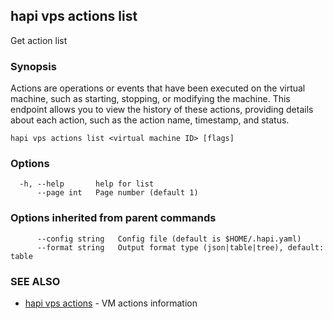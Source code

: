 ## hapi vps actions list

Get action list

### Synopsis

Actions are operations or events that have been executed on the virtual machine, such as starting, stopping, 
or modifying the machine. This endpoint allows you to view the history of these actions, providing details about each 
action, such as the action name, timestamp, and status.

```
hapi vps actions list <virtual machine ID> [flags]
```

### Options

```
  -h, --help       help for list
      --page int   Page number (default 1)
```

### Options inherited from parent commands

```
      --config string   Config file (default is $HOME/.hapi.yaml)
      --format string   Output format type (json|table|tree), default: table
```

### SEE ALSO

* [hapi vps actions](hapi_vps_actions.md)	 - VM actions information

